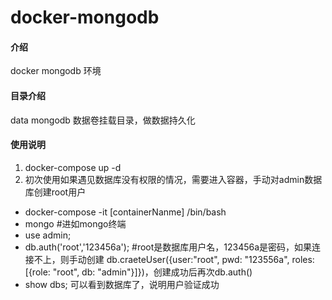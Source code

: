 # docker-mongodb

#### 介绍
docker mongodb 环境

#### 目录介绍
data mongodb 数据卷挂载目录，做数据持久化


#### 使用说明

1.  docker-compose up -d
2.  初次使用如果遇见数据库没有权限的情况，需要进入容器，手动对admin数据库创建root用户
- docker-compose -it [containerNanme] /bin/bash
- mongo  #进如mongo终端
- use admin;
- db.auth('root','123456a'); #root是数据库用户名，123456a是密码，如果连接不上，则手动创建 db.craeteUser({user:"root", pwd: "123556a", roles:[{role: "root", db: "admin"}]})，创建成功后再次db.auth()
- show dbs;  可以看到数据库了，说明用户验证成功


